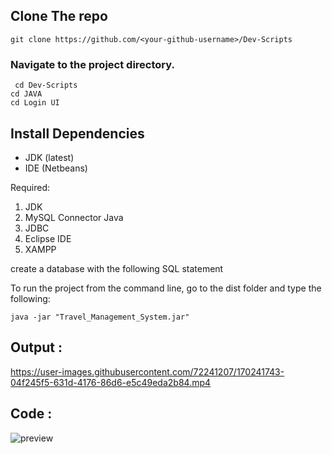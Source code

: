 ## Clone The repo
` git clone https://github.com/<your-github-username>/Dev-Scripts `
### Navigate to the project directory.
` cd Dev-Scripts`   
`cd JAVA`   
`cd Login UI`   

## Install Dependencies
- JDK (latest)
- IDE (Netbeans)

Required:
1. JDK
2. MySQL Connector Java
3. JDBC
4. Eclipse IDE
5. XAMPP

create a database with the following SQL statement

To run the project from the command line, go to the dist folder and type the following:

```java -jar "Travel_Management_System.jar" ```

## Output :

https://user-images.githubusercontent.com/72241207/170241743-04f245f5-631d-4176-86d6-e5c49eda2b84.mp4

## Code :
![preview](https://user-images.githubusercontent.com/72241207/170241504-d9c94195-da55-417e-8444-60586ee80f37.gif)
